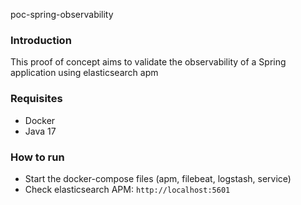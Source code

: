 poc-spring-observability

### Introduction
This proof of concept aims to validate the observability of a Spring application using elasticsearch apm

### Requisites

* Docker
* Java 17

### How to run

* Start the docker-compose files (apm, filebeat, logstash, service)
* Check elasticsearch APM: `http://localhost:5601`
